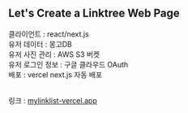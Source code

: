 ## Let's Create a Linktree Web Page 

클라이언트 : react/next.js <br/>
유저 데이터 : 몽고DB <br/>
유저 사진 관리 : AWS S3 버켓 <br/>
유저 로그인 정보 : 구글 클라우드 OAuth <br/>
배포 : vercel next.js 자동 배포  <br/>
<br/>

링크 : [mylinklist-vercel.app](https://mylinklist.vercel.app/)
